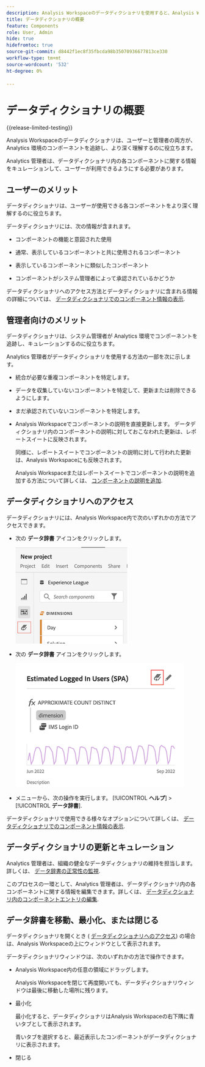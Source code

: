 ```yaml
---
description: Analysis Workspaceのデータディクショナリを使用すると、Analysis Workspaceの様々なコンポーネントをカタログ化し、追跡できます。このコンポーネントには、使用目的や承認済みのコンポーネント、重複などが含まれます。
title: データディクショナリの概要
feature: Components
role: User, Admin
hide: true
hidefromtoc: true
source-git-commit: d8442f1ec8f35fbcda98b35070936677813ce330
workflow-type: tm+mt
source-wordcount: '532'
ht-degree: 0%

---
```


# データディクショナリの概要

{{release-limited-testing}}

Analysis Workspaceのデータディクショナリは、ユーザーと管理者の両方が、Analytics 環境のコンポーネントを追跡し、より深く理解するのに役立ちます。

Analytics 管理者は、データディクショナリ内の各コンポーネントに関する情報をキュレーションして、ユーザーが利用できるようにする必要があります。

## ユーザーのメリット

データディクショナリは、ユーザーが使用できる各コンポーネントをより深く理解するのに役立ちます。

データディクショナリには、次の情報が含まれます。

* コンポーネントの機能と意図された使用

* 通常、表示しているコンポーネントと共に使用されるコンポーネント

* 表示しているコンポーネントに類似したコンポーネント

* コンポーネントがシステム管理者によって承認されているかどうか

データディクショナリへのアクセス方法とデータディクショナリに含まれる情報の詳細については、 [データディクショナリでのコンポーネント情報の表示](/help/analyze/analysis-workspace/components/data-dictionary/view-data-dictionary.md).

## 管理者向けのメリット

データディクショナリは、システム管理者が Analytics 環境でコンポーネントを追跡し、キュレーションするのに役立ちます。

Analytics 管理者がデータディクショナリを使用する方法の一部を次に示します。

* 統合が必要な重複コンポーネントを特定します。

* データを収集していないコンポーネントを特定して、更新または削除できるようにします。

* まだ承認されていないコンポーネントを特定します。

* Analysis Workspaceでコンポーネントの説明を直接更新します。 データディクショナリ内のコンポーネントの説明に対しておこなわれた更新は、レポートスイートに反映されます。

   同様に、レポートスイートでコンポーネントの説明に対して行われた更新は、Analysis Workspaceにも反映されます。

   Analysis Workspaceまたはレポートスイートでコンポーネントの説明を追加する方法について詳しくは、 [コンポーネントの説明を追加](/help/analyze/analysis-workspace/components/add-component-descriptions.md).

## データディクショナリへのアクセス

データディクショナリには、Analysis Workspace内で次のいずれかの方法でアクセスできます。

* 次の **データ辞書** アイコンをクリックします。

   ![左側のパネルのデータ辞書アイコン](assets/data-dictionary-access-icon.png)

* 次の **データ辞書** アイコンをクリックします。

   ![情報ポップオーバーのデータ辞書アイコン](assets/data-dictionary-access-infopopover.png)
<!--update screenshot; this was taken from a mock-->

* メニューから、次の操作を実行します。 [!UICONTROL **ヘルプ**] > [!UICONTROL **データ辞書**].

データディクショナリで使用できる様々なオプションについて詳しくは、 [データディクショナリでのコンポーネント情報の表示](/help/analyze/analysis-workspace/components/data-dictionary/view-data-dictionary.md).

## データディクショナリの更新とキュレーション

Analytics 管理者は、組織の健全なデータディクショナリの維持を担当します。詳しくは、 [データ辞書の正常性の監視](/help/analyze/analysis-workspace/components/data-dictionary/monitor-data-dictionary-health.md).

このプロセスの一環として、Analytics 管理者は、データディクショナリ内の各コンポーネントに関する情報を編集できます。詳しくは、 [データディクショナリ内のコンポーネントエントリの編集](/help/analyze/analysis-workspace/components/data-dictionary/edit-entries-data-dictionary.md).

## データ辞書を移動、最小化、または閉じる

データディクショナリを開くとき ( [データディクショナリへのアクセス](#access-the-data-dictionary)) の場合は、Analysis Workspaceの上にウィンドウとして表示されます。

データディクショナリウィンドウは、次のいずれかの方法で操作できます。

* Analysis Workspace内の任意の領域にドラッグします。

   Analysis Workspaceを閉じて再度開いても、データディクショナリウィンドウは最後に移動した場所に残ります。 <!--True?-->

* 最小化

   最小化すると、データディクショナリはAnalysis Workspaceの右下隅に青いタブとして表示されます。

   青いタブを選択すると、最近表示したコンポーネントがデータディクショナリに表示されます。

* 閉じる

